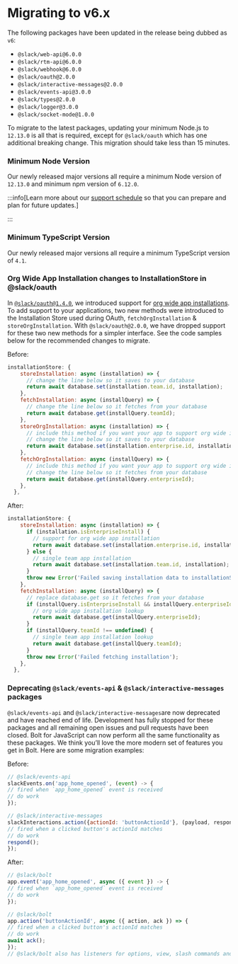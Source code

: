# Migrating to v6.x

The following packages have been updated in the release being dubbed as `v6`:
* `@slack/web-api@6.0.0`
* `@slack/rtm-api@6.0.0`
* `@slack/webhook@6.0.0`
* `@slack/oauth@2.0.0`
* `@slack/interactive-messages@2.0.0`
* `@slack/events-api@3.0.0`
* `@slack/types@2.0.0`
* `@slack/logger@3.0.0`
* `@slack/socket-mode@1.0.0`

To migrate to the latest packages, updating your minimum Node.js to `12.13.0` is all that is required, except for `@slack/oauth` which has one additional breaking change. This migration should take less than 15 minutes.

### Minimum Node Version

Our newly released major versions all require a minimum Node version of `12.13.0` and minimum npm version of `6.12.0`.

:::info[Learn more about our [support schedule](/support-schedule) so that you can prepare and plan for future updates.]

:::

### Minimum TypeScript Version

Our newly released major versions all require a minimum TypeScript version of `4.1`.

### Org Wide App Installation changes to InstallationStore in @slack/oauth

In [`@slack/oauth@1.4.0`](https://github.com/slackapi/node-slack-sdk/releases/tag/%40slack%2Foauth%401.4.0), we introduced support for [org wide app installations](https://api.slack.com/enterprise/apps). To add support to your applications, two new methods were introduced to the Installation Store used during OAuth, `fetchOrgInstallation` & `storeOrgInstallation`. With ``@slack/oauth@2.0.0``, we have dropped support for these two new methods for a simpler interface. See the code samples below for the recommended changes to migrate.

Before:

```javascript
installationStore: {
    storeInstallation: async (installation) => {
      // change the line below so it saves to your database
      return await database.set(installation.team.id, installation);
    },
    fetchInstallation: async (installQuery) => {
      // change the line below so it fetches from your database
      return await database.get(installQuery.teamId);
    },
    storeOrgInstallation: async (installation) => {
      // include this method if you want your app to support org wide installations
      // change the line below so it saves to your database
      return await database.set(installation.enterprise.id, installation);
    },
    fetchOrgInstallation: async (installQuery) => {
      // include this method if you want your app to support org wide installations
      // change the line below so it fetches from your database
      return await database.get(installQuery.enterpriseId);
    },
  },
```

After:

```javascript
installationStore: {
    storeInstallation: async (installation) => {
      if (installation.isEnterpriseInstall) {
        // support for org wide app installation
        return await database.set(installation.enterprise.id, installation);
      } else {
        // single team app installation
        return await database.set(installation.team.id, installation);
      }
      throw new Error('Failed saving installation data to installationStore');
    },
    fetchInstallation: async (installQuery) => {
      // replace database.get so it fetches from your database
      if (installQuery.isEnterpriseInstall && installQuery.enterpriseId !== undefined) {
        // org wide app installation lookup
        return await database.get(installQuery.enterpriseId);
      }
      if (installQuery.teamId !== undefined) {
        // single team app installation lookup
        return await database.get(installQuery.teamId);
      }
      throw new Error('Failed fetching installation');
    },
  },
```

### Deprecating `@slack/events-api` & `@slack/interactive-messages` packages

`@slack/events-api` and `@slack/interactive-messages`are now deprecated and have reached end of life. Development has fully stopped for these packages and all remaining open issues and pull requests have been closed. Bolt for JavaScript can now perform all the same functionality as these packages. We think you’ll love the more modern set of features you get in Bolt. Here are some migration examples:

Before:
```javascript
// @slack/events-api
slackEvents.on('app_home_opened', (event) -> {
// fired when `app_home_opened` event is received
// do work
});

// @slack/interactive-messages
slackInteractions.action({actionId: 'buttonActionId'}, (payload, respond) => {
// fired when a clicked button's actionId matches
// do work
respond();
});
```

After:
```javascript
// @slack/bolt
app.event('app_home_opened', async ({ event }) -> {
// fired when `app_home_opened` event is received
// do work
});

// @slack/bolt
app.action('buttonActionId', async ({ action, ack }) => {
// fired when a clicked button's actionId matches
// do work
await ack();
});
// @slack/bolt also has listeners for options, view, slash commands and shortcuts
```